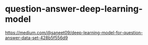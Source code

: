 # question-answer-deep-learning-model

https://medium.com/@saneet09/deep-learning-model-for-question-answer-data-set-428b5f556d9
